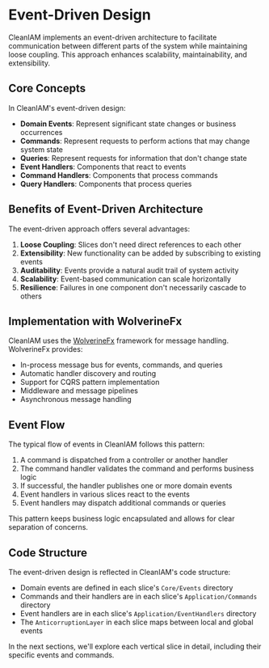 # Event-Driven Design

CleanIAM implements an event-driven architecture to facilitate communication between different parts of the system while maintaining loose coupling. This approach enhances scalability, maintainability, and extensibility.

## Core Concepts

In CleanIAM's event-driven design:

- **Domain Events**: Represent significant state changes or business occurrences
- **Commands**: Represent requests to perform actions that may change system state
- **Queries**: Represent requests for information that don't change state
- **Event Handlers**: Components that react to events
- **Command Handlers**: Components that process commands
- **Query Handlers**: Components that process queries

## Benefits of Event-Driven Architecture

The event-driven approach offers several advantages:

1. **Loose Coupling**: Slices don't need direct references to each other
2. **Extensibility**: New functionality can be added by subscribing to existing events
3. **Auditability**: Events provide a natural audit trail of system activity
4. **Scalability**: Event-based communication can scale horizontally
5. **Resilience**: Failures in one component don't necessarily cascade to others

## Implementation with WolverineFx

CleanIAM uses the [WolverineFx](https://wolverinefx.net/) framework for message handling. WolverineFx provides:

- In-process message bus for events, commands, and queries
- Automatic handler discovery and routing
- Support for CQRS pattern implementation
- Middleware and message pipelines
- Asynchronous message handling

## Event Flow

The typical flow of events in CleanIAM follows this pattern:

1. A command is dispatched from a controller or another handler
2. The command handler validates the command and performs business logic
3. If successful, the handler publishes one or more domain events
4. Event handlers in various slices react to the events
5. Event handlers may dispatch additional commands or queries

This pattern keeps business logic encapsulated and allows for clear separation of concerns.

## Code Structure

The event-driven design is reflected in CleanIAM's code structure:

- Domain events are defined in each slice's `Core/Events` directory
- Commands and their handlers are in each slice's `Application/Commands` directory
- Event handlers are in each slice's `Application/EventHandlers` directory
- The `AnticorruptionLayer` in each slice maps between local and global events

In the next sections, we'll explore each vertical slice in detail, including their specific events and commands.
